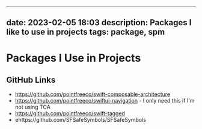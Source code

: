 

---
date: 2023-02-05 18:03
description: Packages I like to use in projects
tags: package, spm
---

# Packages I Use in Projects

## GitHub Links

- https://github.com/pointfreeco/swift-composable-architecture
- https://github.com/pointfreeco/swiftui-navigation - I only need this if I'm not using TCA
- https://github.com/pointfreeco/swift-tagged
- ehttps://github.com/SFSafeSymbols/SFSafeSymbols